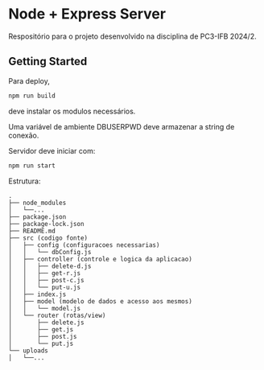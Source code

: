 # Node + Express Server

Respositório para o projeto desenvolvido na disciplina de PC3-IFB 2024/2.

## Getting Started

Para deploy,
```sh
npm run build
```
deve instalar os modulos necessários.

Uma variável de ambiente DBUSERPWD deve armazenar a string de conexão.

Servidor deve iniciar com:
```sh
npm run start
```

Estrutura:
```
.
├── node_modules
│   └──...
├── package.json
├── package-lock.json
├── README.md
├── src (codigo fonte)
│   ├── config (configuracoes necessarias)
│   │   └── dbConfig.js
│   ├── controller (controle e logica da aplicacao)
│   │   ├── delete-d.js
│   │   ├── get-r.js
│   │   ├── post-c.js
│   │   └── put-u.js
│   ├── index.js
│   ├── model (modelo de dados e acesso aos mesmos)
│   │   └── model.js
│   └── router (rotas/view)
│       ├── delete.js
│       ├── get.js
│       ├── post.js
│       └── put.js
└── uploads
│   └──...
```
